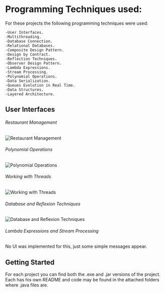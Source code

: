 # Programming Techniques used:
For these projects the following programming techniques were used: 
```
-User Interfaces.
-Multithreading.
-Database Connection.
-Relational Databases.
-Composite Design Pattern.
-Design by Contract.
-Reflection Techniques.
-Observer Design Pattern.
-Lambda Expressions.
-Stream Processing.
-Polynomial Operations.
-Data Serialization.
-Queues Evolution in Real Time.
-Data Structures.
-Layered Architecture.
```

## User Interfaces
###### Restaurant Management
![Restaurant Management](https://user-images.githubusercontent.com/56603839/226354543-7c2efa7b-07d7-426f-8422-384ab74f4fcc.png)
###### Polynomial Operations
![Polynomial Operations](https://user-images.githubusercontent.com/56603839/226354592-98ea0f4a-8a38-49ad-a38c-717129bc2906.png)
###### Working with Threads
![Working with Threads](https://user-images.githubusercontent.com/56603839/226354672-69522edf-75a6-4613-a9e9-310a490e4bc1.png)
###### Database and Reflexion Techniques
![Database and Reflexion Techniques](https://user-images.githubusercontent.com/56603839/226354778-7bbdffb3-7479-403c-8f74-ed7b3ffcff10.png)
###### Lambda Expressions and Stream Processing
No UI was implemented for this, just some simple messages appear.

## Getting Started
For each project you can find both the .exe and .jar versions of the project.  
Each has his own README and code may be found in the attached folders where .java files are.
